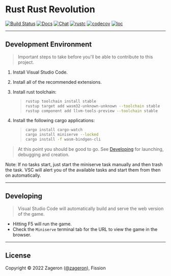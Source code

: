 # Rust Rust Revolution

[![Build Status]][actions]
[![Docs]][mdbook]
[![Chat]][discord]
[![rustc](https://img.shields.io/badge/rustc-1.65.0-lightgray.svg?style=round)](https://www.rust-lang.org/)
[![codecov](https://codecov.io/gh/flashflashrevolution/rrr/branch/main/graph/badge.svg?token=2V0ZGQ04IK)](https://codecov.io/gh/flashflashrevolution/rrr)
[![loc](https://tokei.rs/b1/github/flashflashrevolution/rrr)](https://github.com/flashflashrevolution/rrr/)

[actions]: https://github.com/flashflashrevolution/rrr/actions?query=branch%3Amain
[build status]: https://img.shields.io/github/workflow/status/flashflashrevolution/rrr/CI/main?logo=github
[chat]: https://img.shields.io/discord/196381154880782336?logo=discord
[discord]: https://discord.gg/ffr
[docs]: https://img.shields.io/badge/docs-book-blue?logo=gitbook
[mdbook]: https://rrr.flashflashrevolution.com/book/

---

## Development Environment

> Important steps to take before you'll be able to contribute to this project.

1. Install Visual Studio Code.
2. Install all of the recommended extensions.
3. Install rust toolchain:

   > ```sh
   > rustup toolchain install stable
   > rustup target add wasm32-unknown-unknown --toolchain stable
   > rustup component add llvm-tools-preview --toolchain stable
   > ```

4. Install the following cargo applications:

   > ```sh
   > cargo install cargo-watch
   > cargo install miniserve --locked
   > cargo install -f wasm-bindgen-cli
   > ```

> At this point you should be good to go.
> See [Developing](#developing) for launching, debugging and creation.

Note: If no tasks start, just start the miniserve task manually and then trash the task.
VSC will alert you of the available tasks and start them from then on automatically.

---

## Developing

> Visual Studio Code will automatically build and serve the web version of the game.

- Hitting F5 will run the game.
- Check the `Miniserve` terminal tab for the URL to view the game in the browser.

---

## License

Copyright © 2022 Zageron ([@zageron](https://twitter.com/zageron)), Fission
